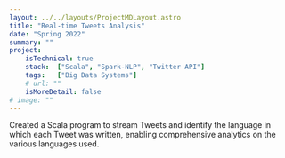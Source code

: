 ```yaml
---
layout: ../../layouts/ProjectMDLayout.astro
title: "Real-time Tweets Analysis"
date: "Spring 2022"
summary: ""
project:
    isTechnical: true
    stack:  ["Scala", "Spark-NLP", "Twitter API"]
    tags:   ["Big Data Systems"]
    # url: ""
    isMoreDetail: false
# image: ""
---
```


<p>Created a Scala program to stream Tweets and identify the language in which each Tweet was written, enabling comprehensive analytics on the various languages used.
</p>
